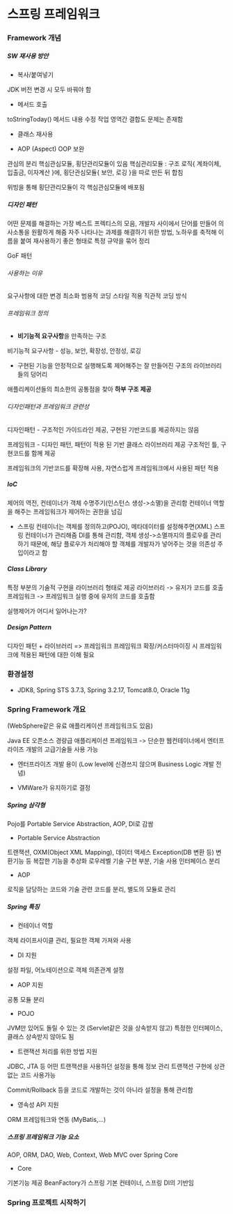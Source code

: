 # 스프링 프레임워크
[](https://tacademy.skplanet.com/live/player/onlineLectureDetail.action?seq=88)

### Framework 개념

##### SW 재사용 방안

* 복사/붙여넣기

JDK 버전 변경 시 모두 바꿔야 함

* 메서드 호출

toStringToday() 메서드 내용 수정
작업 영역간 결합도 문제는 존재함

* 클래스 재사용

* AOP (Aspect)
OOP 보완

관심의 분리
핵심관심모듈, 횡단관리모듈이 있음
핵심관리모듈 : 구조 로직{
    계좌이체, 입출금, 이자계산
}에,
횡단관심모듈{
    보안, 로깅
}을 따로 만든 뒤 합침

위빙을 통해 횡단관리모듈이 각 핵심관심모듈에 배포됨

##### 디자인 패턴

어떤 문제를 해결하는 가장 베스트 프렉티스의 모음, 개발자 사이에서 단어를 만들어 의사소통을 원활하게 해줌
자주 나타나는 과제를 해결하기 위한 방법, 노하우를 축적해 이름을 붙여 재사용하기 좋은 형태로 특정 규약을 묶어 정리

GoF 패턴

###### 사용하는 이유

요구사항에 대한 변경 최소화
범용적 코딩 스타일 적용
직관적 코딩 방식

###### 프레임워크 정의

* **비기능적 요구사항**을 만족하는 구조

비기능적 요구사항 - 성능, 보안, 확장성, 안정성, 로깅

* 구현된 기능을 안정적으로 실행해도록 제어해주는 잘 만들어진 구조의 라이브러리들의 덩어리

애플리케이션들의 최소한의 공통점을 찾아 **하부 구조 제공**

###### 디자인패턴과 프레임워크 관련성

디자인패턴 - 구조적인 가이드라인 제공, 구현된 기반코드를 제공하지는 않음

프레임워크 - 디자인 패턴, 패턴이 적용 된 기반 클래스 라이브러리 제공
구조적인 틀, 구현코드를 함께 제공

프레임워크의 기반코드를 확장해 사용, 자연스럽게 프레임워크에서 사용된 패턴 적용

##### IoC

제어의 역전, 컨테이너가 객체 수명주기(인스턴스 생성->소멸)을 관리함
컨테이너 역할을 해주는 프레임워크가 제어하는 권한을 넘김

* 스프링 컨테이너는 객체를 정의하고(POJO), 메타데이터를 설정해주면(XML) 스프링 컨테이너가 관리해줌
DI를 통해 관리함, 객체 생성->소멸까지의 플로우를 관리하기 때문에, 해당 플로우가 처리해야 할 객체를 개발자가 넣어주는 것을 의존성 주입이라고 함

##### Class Library

특정 부분의 기술적 구현을 라이브러리 형태로 제공
라이브러리 -> 유저가 코드를 호출
프레임워크 -> 프레임워크 실행 중에 유저의 코드를 호출함

실행제어가 어디서 일어나는가?

##### Design Pattern

디자인 패턴 + 라이브러리 => 프레임워크
프레임워크 확장/커스터마이징 시 프레임워크에 적용된 패턴에 대한 이해 필요

### 환경설정

* JDK8, Spring STS 3.7.3, Spring 3.2.17, Tomcat8.0, Oracle 11g

### Spring Framework 개요

(WebSphere같은 유료 애플리케이션 프레임워크도 있음)

Java EE 오픈소스 경량급 애플리케이션 프레임워크
-> 단순한 웹컨테이너에서 엔터프라이즈 개발의 고급기술들 사용 가능

* 엔터프라이즈 개발 용이 (Low level에 신경쓰지 않으며 Business Logic 개발 전념)

* VMWare가 유지하기로 결정

##### Spring 삼각형

Pojo를 Portable Service Abstraction, AOP, DI로 감쌈

* Portable Service Abstraction

트랜잭션, OXM(Object XML Mapping), 데이터 액세스 Exception(DB 변환 등) 변환기능 등 복잡한 기능을 추상화
로우레벨 기술 구현 부분, 기술 사용 인터페이스 분리

* AOP

로직을 담당하는 코드와 기술 관련 코드를 분리, 별도의 모듈로 관리 

##### Spring 특징

* 컨테이너 역할

객체 라이프사이클 관리, 필요한 객체 가져와 사용

* DI 지원

설정 파일, 어노테이션으로 객체 의존관계 설정

* AOP 지원

공통 모듈 분리

* POJO

JVM만 있어도 돌릴 수 있는 것 (Servlet같은 것을 상속받지 않고)
특정한 인터페이스, 클래스 상속받지 않아도 됨

* 트랜잭션 처리를 위한 방법 지원

JDBC, JTA 등 어떤 트랜잭션을 사용하던 설정을 통해 정보 관리
트랜잭션 구현에 상관없는 코드 사용가능

Commit/Rollback 등을 코드로 개발하는 것이 아니라 설정을 통해 관리함

* 영속성 API 지원

ORM 프레임워크와 연동 (MyBatis,...)

##### 스프링 프레임워크 기능 요소

AOP, ORM, DAO, Web, Context, Web MVC
over Spring Core

* Core

기본기능 제공
BeanFactory가 스프링 기본 컨테이너, 스프링 DI의 기반임

### Spring 프로젝트 시작하기